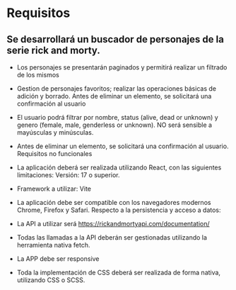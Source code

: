 # Requisitos

## Se desarrollará un buscador de personajes de la serie rick and morty.

- Los personajes se presentarán paginados y permitirá realizar un filtrado de los mismos

- Gestion de personajes favoritos; realizar las operaciones básicas de adición y borrado. Antes de eliminar un elemento, se solicitará una confirmación al usuario

- El usuario podrá filtrar por nombre, status (alive, dead or unknown) y genero (female, male, genderless or unknown). NO será sensible a mayúsculas y minúsculas.

- Antes de eliminar un elemento, se solicitará una confirmación al usuario.
  Requisitos no funcionales

- La aplicación deberá ser realizada utilizando React, con las siguientes limitaciones:
  Versión: 17 o superior.

- Framework a utilizar: Vite

- La aplicación debe ser compatible con los navegadores modernos Chrome, Firefox y Safari.
  Respecto a la persistencia y acceso a datos:

- La API a utilizar será https://rickandmortyapi.com/documentation/

- Todas las llamadas a la API deberán ser gestionadas utilizando la herramienta nativa fetch.

- La APP debe ser responsive

- Toda la implementación de CSS deberá ser realizada de forma nativa, utilizando CSS o SCSS.
